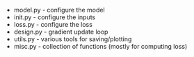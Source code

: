 - model.py  - configure the model
- init.py   - configure the inputs
- loss.py   - configure the loss
- design.py - gradient update loop
- utils.py  - various tools for saving/plotting
- misc.py   - collection of functions (mostly for computing loss)
